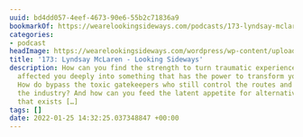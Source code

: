 ```yaml
---
uuid: bd4dd057-4eef-4673-90e6-55b2c71836a9
bookmarkOf: https://wearelookingsideways.com/podcasts/173-lyndsay-mclaren
categories:
- podcast
headImage: https://wearelookingsideways.com/wordpress/wp-content/uploads/2022/01/39425303-4104-459B-AAE6-42B9E7702896-scaled.jpg
title: '173: Lyndsay McLaren - Looking Sideways'
description: How can you find the strength to turn traumatic experiences that have
  affected you deeply into something that has the power to transform your own community?
  How do bypass the toxic gatekeepers who still control the routes and paths into
  the industry? And how can you feed the latent appetite for alternative narratives
  that exists […]
tags: []
date: 2022-01-25 14:32:25.037348847 +00:00
---
```

